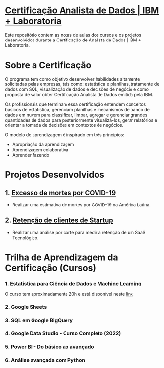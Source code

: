 #  [Certificação Analista de Dados | IBM + Laboratoria](https://www.laboratoria.la/br/certificacao-analise-de-dados)


Este repositório contem as notas de aulas dos cursos e os projetos desenvolvidos durante a Certificação de Analista de Dados | IBM + Laboratoria.

# Sobre a Certificação


O programa tem como objetivo desenvolver habilidades altamente solicitadas pelas empresas, tais como: estatística e planilhas, tratamente de dados com SQL, visualização de dados e decisões de negócio e como proposta de valor obter Certificação Analista de Dados emitida pela IBM.

Os profissionais que terminam essa certificação entendem conceitos básicos de estatística, gerenciam planilhas e mecanismos de banco de dados em nuvem para classificar, limpar, agregar e gerenciar grandes quantidades de dados para posteriormente visualizá-los, gerar relatórios e orientar a tomada de decisões em contextos de negócios.

O modelo de aprendizagem é inspirado em três princípios:

* Apropriação da aprendizagem
* Aprendizagem colaborativa
* Aprender fazendo

# Projetos Desenvolvidos

## 1. [Excesso de mortes por COVID-19](https://github.com/carlamendescms/certificacao-analista-dados-ibm-laboratoria/blob/main/projetos/01%20-%20Excesso%20de%20mortes%20por%20COVID/projeto01.md)


* Realizar uma estimativa de mortes por COVID-19 na América Latina.

## 2. [Retenção de clientes de Startup](https://github.com/carlamendescms/certificacao-analista-dados-ibm-laboratoria/blob/main/projetos/02%20-%20Reten%C3%A7%C3%A3o%20de%20startup%20tecnol%C3%B3gica/projeto02.md)


* Realizar uma análise por corte para medir a retenção de um SaaS Tecnológico.

# Trilha de Aprendizagem da Certificação (Cursos)

### 1. Estatística para Ciência de Dados e Machine Learning

O curso tem aproximadamente 20h e está disponível neste [link](https://ibmcsr.udemy.com/course/estatistica-para-ciencia-de-dados-machine-learning/)

### 2. Google Sheets

### 3. SQL em Google BigQuery

### 4. Google Data Studio - Curso Completo (2022)

### 5. Power BI - Do básico ao avançado

### 6. Análise avançada com Python



